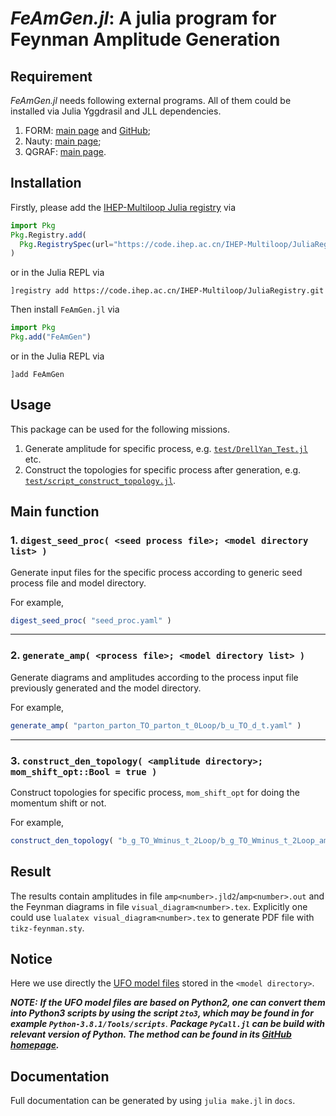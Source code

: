 # *FeAmGen.jl*: A julia program for **Fe**ynman **Am**plitude **Gen**eration

## Requirement

*FeAmGen.jl* needs following external programs. All of them could be installed via Julia Yggdrasil and JLL dependencies.

1. FORM: [main page](https://www.nikhef.nl/~form/) and [GitHub](https://github.com/vermaseren/form);
2. Nauty: [main page](https://pallini.di.uniroma1.it);
3. QGRAF: [main page](http://cfif.ist.utl.pt/~paulo/qgraf.html).

## Installation

Firstly, please add the [IHEP-Multiloop Julia registry](https://code.ihep.ac.cn/IHEP-Multiloop/JuliaRegistry.git) via

```julia
import Pkg
Pkg.Registry.add(
  Pkg.RegistrySpec(url="https://code.ihep.ac.cn/IHEP-Multiloop/JuliaRegistry.git")
)
```

or in the Julia REPL via

```julia-repl
]registry add https://code.ihep.ac.cn/IHEP-Multiloop/JuliaRegistry.git
```

Then install `FeAmGen.jl` via

```julia
import Pkg
Pkg.add("FeAmGen")
```

or in the Julia REPL via

```julia-repl
]add FeAmGen
```

## Usage

This package can be used for the following missions.

1. Generate amplitude for specific process, e.g. [`test/DrellYan_Test.jl`](https://code.ihep.ac.cn/IHEP-Multiloop/FeAmGen.jl/-/blob/main/test/DrellYan_Test.jl) etc.
2. Construct the topologies for specific process after generation, e.g. [`test/script_construct_topology.jl`](https://code.ihep.ac.cn/IHEP-Multiloop/FeAmGen.jl/-/blob/main/test/script_construct_topology.jl).

## Main function

### 1. `digest_seed_proc( <seed process file>; <model directory list> )`

Generate input files for the specific process according to generic seed process file and model directory. 

For example,

```julia
digest_seed_proc( "seed_proc.yaml" )
```
---

### 2. `generate_amp( <process file>; <model directory list> )`

Generate diagrams and amplitudes according to the process input file previously generated and the model directory.

For example,

```julia
generate_amp( "parton_parton_TO_parton_t_0Loop/b_u_TO_d_t.yaml" )
```
---

### 3. `construct_den_topology( <amplitude directory>; mom_shift_opt::Bool = true )`

Construct topologies for specific process, `mom_shift_opt` for doing the momentum shift or not.

For example,

```julia
construct_den_topology( "b_g_TO_Wminus_t_2Loop/b_g_TO_Wminus_t_2Loop_amplitudes"; mom_shift_opt=true )
```

## Result

The results contain amplitudes in file `amp<number>.jld2`/`amp<number>.out` and the Feynman diagrams in file `visual_diagram<number>.tex`.
Explicitly one could use `lualatex visual_diagram<number>.tex` to generate PDF file with `tikz-feynman.sty`.

## Notice

Here we use directly the [UFO model files](http://dx.doi.org/10.1016/j.cpc.2012.01.022) stored in the `<model directory>`.

***NOTE:***
***If the UFO model files are based on Python2, one can convert them into Python3 scripts by using the script `2to3`, which may be found in for example `Python-3.8.1/Tools/scripts`***.
***Package `PyCall.jl` can be build with relevant version of Python. The method can be found in its [GitHub homepage](https://github.com/JuliaPy/PyCall.jl).***

## Documentation

Full documentation can be generated by using `julia make.jl` in `docs`.

